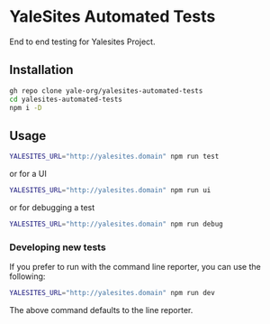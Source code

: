 # YaleSites Automated Tests

End to end testing for Yalesites Project.

## Installation

```bash
gh repo clone yale-org/yalesites-automated-tests
cd yalesites-automated-tests
npm i -D
```

## Usage

```bash
YALESITES_URL="http://yalesites.domain" npm run test
```

or for a UI
```bash
YALESITES_URL="http://yalesites.domain" npm run ui
```

or for debugging a test
```bash
YALESITES_URL="http://yalesites.domain" npm run debug
```

### Developing new tests

If you prefer to run with the command line reporter, you can use the following:
```bash
YALESITES_URL="http://yalesites.domain" npm run dev
```

The above command defaults to the line reporter.
